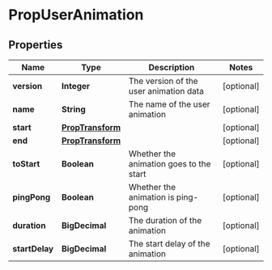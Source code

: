 

# PropUserAnimation


## Properties

| Name | Type | Description | Notes |
|------------ | ------------- | ------------- | -------------|
|**version** | **Integer** | The version of the user animation data |  [optional] |
|**name** | **String** | The name of the user animation |  [optional] |
|**start** | [**PropTransform**](PropTransform.md) |  |  [optional] |
|**end** | [**PropTransform**](PropTransform.md) |  |  [optional] |
|**toStart** | **Boolean** | Whether the animation goes to the start |  [optional] |
|**pingPong** | **Boolean** | Whether the animation is ping-pong |  [optional] |
|**duration** | **BigDecimal** | The duration of the animation |  [optional] |
|**startDelay** | **BigDecimal** | The start delay of the animation |  [optional] |



